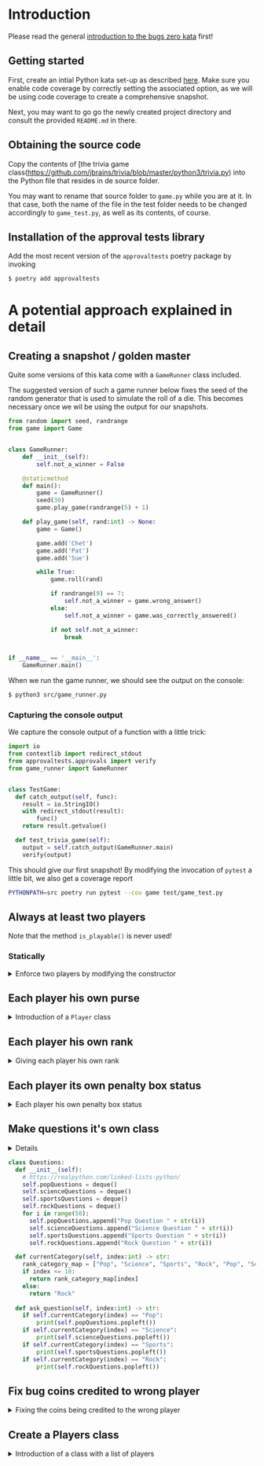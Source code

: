 # Introduction

Please read the general [introduction to the bugs zero kata](../README.md) first!

## Getting started

First, create an intial Python kata set-up as described [here](https://github.com/zhendrikse/tdd/tree/master/cookiecutter).
Make sure you enable code coverage by correctly setting the associated option, 
as we will be using code coverage to create a comprehensive snapshot.

Next, you may want to go go the newly created project directory and consult
the provided ``README.md`` in there.

## Obtaining the source code

Copy the contents of [the trivia game class(https://github.com/jbrains/trivia/blob/master/python3/trivia.py)
into the Python file that resides in de source folder.

You may want to rename that source folder to `game.py` while you are at it. 
In that case, both the name of the file in the test folder needs to be
changed accordingly to `game_test.py`, as well as its contents, of course.

## Installation of the approval tests library

Add the most recent version of the `approvaltests` poetry package by invoking

```bash
$ poetry add approvaltests
```

# A potential approach explained in detail

## Creating a snapshot / golden master

Quite some versions of this kata come with a `GameRunner` class included.

The suggested version of such a game runner 
below fixes the seed of the random generator that 
is used to simulate the roll of a die. This becomes necessary once
we wil be using the output for our snapshots.

```python
from random import seed, randrange
from game import Game


class GameRunner:
    def __init__(self):
        self.not_a_winner = False

    @staticmethod
    def main():
        game = GameRunner()
        seed(30)
        game.play_game(randrange(5) + 1)

    def play_game(self, rand:int) -> None:
        game = Game()

        game.add('Chet')
        game.add('Pat')
        game.add('Sue')

        while True:
            game.roll(rand)

            if randrange(9) == 7:
                self.not_a_winner = game.wrong_answer()
            else:
                self.not_a_winner = game.was_correctly_answered()

            if not self.not_a_winner:
                break


if __name__ == '__main__':
    GameRunner.main()
```

When we run the game runner, we should see the output on the console:

```bash
$ python3 src/game_runner.py
``` 

### Capturing the console output

We capture the console output of a function with a little trick:

```python
import io
from contextlib import redirect_stdout
from approvaltests.approvals import verify
from game_runner import GameRunner


class TestGame:
  def catch_output(self, func):
    result = io.StringIO()
    with redirect_stdout(result):
        func()
    return result.getvalue()

  def test_trivia_game(self):
    output = self.catch_output(GameRunner.main)
    verify(output)
```

This should give our first snapshot! By modifying the invocation of `pytest`
a little bit, we also get a coverage report

```bash
PYTHONPATH=src poetry run pytest --cov game test/game_test.py
```


## Always at least two players

Note that the method `is_playable()` is never used!

### Statically

<details>
<summary>Enforce two players by modifying the constructor</summary>

```python
  def __init__(self, player1: str, player2: str, others:[str] = []):
    ...
            
    self.add(player1)
    self.add(player2)
    for player in others:
      self.add(player)
```
</details>

## Each player his own purse

<details>
<summary>Introduction of a <code>Player</code> class</summary>

First step, introduce a `Player` class like so:
```python
class Player:
  def __init__(self, name: str):
    self.name = name

  def __repr__(self):
    return self.name
```

Make the changes in the code accordingly. It is necessary to wrap all print statements like so:
```python 
print(repr(player) + " was added")
```

Next, give each player his/her own purse:

```python
class Player:
  def __init__(self, name: str):
    self.name = name
    self.purse = 0

  def add_coin(self) -> None:
    self.purse += 1
    print(repr(self) + " now has " + str(self.purse) + " Gold Coins.")

  def has_won(self) -> bool:
    return self.purse == 6

  def __repr__(self):
    return self.name
```

Finally, the `self.purses` can be removed.
</details>

## Each player his own rank

<details>
<summary>Giving each player his own rank</summary>

Move rank (`places`) out of the `Game` class into the `Player` class:

```python
class Player:
  def __init__(self, name: str):
    self.name = name
    self.purse = 0
    self.rank = 0

  def add_coin(self) -> None:
    self.purse += 1
    print(repr(self) + " now has " + str(self.purse) + " Gold Coins.")

  def has_won(self) -> bool:
    return self.purse == 6

  def add_to_rank(self, amount:int) -> None:
    self.rank += amount
    if self.rank > 11:
        self.rank -= 12
    print(repr(self) + "'s new location is " + str(self.rank))

  def __repr__(self):
    return self.name
  ```
</details>

## Each player its own penalty box status

<details>
<summary>Each player his own penalty box status</summary>

Move `inPenaltyBox` out of the `Game` class into the `Player` class. Next, note that there is no `isGettingOutOfPenaltyBox` variable for each player individually, which probably leads to the bug that once in, you'll never get out!

## Simplify `currentCategory()`

```python
def currentCategory(self) -> str:
    rank_category_map = ["Pop", "Science", "Sports", "Rock", "Pop", "Science", "Sports", "Rock", "Pop", "Science", "Sports"]
    current_player = self.players[self.currentPlayer]
    if current_player.rank <= 10:
      return rank_category_map[current_player.rank]
    else:
      return "Rock"
```
</details>

## Make questions it's own class

<details>Introduction of a <code>Questions</code> class</details>

```python
class Questions:
  def __init__(self):        
    # https://realpython.com/linked-lists-python/
    self.popQuestions = deque()
    self.scienceQuestions = deque()
    self.sportsQuestions = deque()
    self.rockQuestions = deque()
    for i in range(50):
      self.popQuestions.append("Pop Question " + str(i))
      self.scienceQuestions.append("Science Question " + str(i))
      self.sportsQuestions.append("Sports Question " + str(i))
      self.rockQuestions.append("Rock Question " + str(i))

  def currentCategory(self, index:int) -> str:
    rank_category_map = ["Pop", "Science", "Sports", "Rock", "Pop", "Science", "Sports", "Rock", "Pop", "Science", "Sports"]
    if index <= 10:
      return rank_category_map[index]
    else:
      return "Rock"
  
  def ask_question(self, index:int) -> str:
    if self.currentCategory(index) == "Pop":
        print(self.popQuestions.popleft())
    if self.currentCategory(index) == "Science":
        print(self.scienceQuestions.popleft())
    if self.currentCategory(index) == "Sports":
        print(self.sportsQuestions.popleft())
    if self.currentCategory(index) == "Rock":
        print(self.rockQuestions.popleft())
```
</details>
  
## Fix bug coins credited to wrong player

<details>
<summary>Fixing the coins being credited to the wrong player</summary>

Apply the DRY principle to the logic to determine the next player:

```python
def next_player(self) -> None:
  self.currentPlayer += 1
  if self.currentPlayer == len(self.players):
      self.currentPlayer = 0
```

Now you see that in `was_correctly_answered(self)` coins can be credited to a wrong player, as the next player is determined _first_ after which the coins are credited.
</details>

## Create a Players class

<details>
<summary>Introduction of a class with a list of players</summary>

```python

class Players:
  def __init__(self, player1: Player, player2: Player, others:[Player] = []):
    self.players: List[Player] = []
    self.add(player1)
    self.add(player2)
    for player in others:
      self.add(player)
      
    self.currentPlayer = 0
    self.current_player = self.players[self.currentPlayer]

  def add(self, player: Player) -> bool:
    self.players.append(player)
    print(repr(player) + " was added")
    print("They are player number " + str(len(self.players)))
    return True

  def next_player(self) -> None:
    self.currentPlayer += 1
    if self.currentPlayer == len(self.players):
        self.currentPlayer = 0
    self.current_player = self.players[self.currentPlayer]
```

which simplifies the `Game` class constructor like this:

```python
class Game:
  def __init__(self, player1: Player, player2: Player, others:[Player] = []):
      self.participants: List[Players] = Players(player1, player2, others)
      self.questions = Questions()
      self.isGettingOutOfPenaltyBox: bool = False
```
</details>
